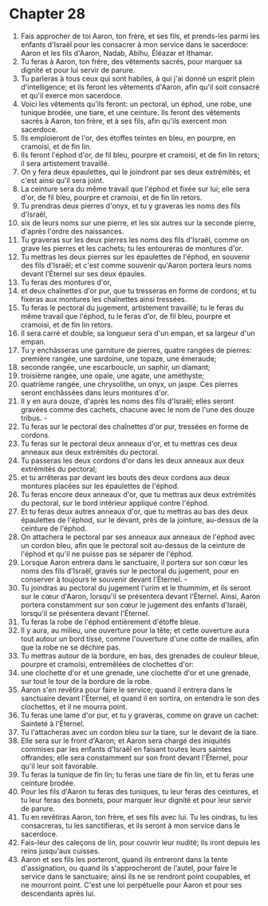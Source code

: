 # Chapter 28

1. Fais approcher de toi Aaron, ton frère, et ses fils, et prends-les parmi les enfants d'Israël pour les consacrer à mon service dans le sacerdoce: Aaron et les fils d'Aaron, Nadab, Abihu, Éléazar et Ithamar.
2. Tu feras à Aaron, ton frère, des vêtements sacrés, pour marquer sa dignité et pour lui servir de parure.
3. Tu parleras à tous ceux qui sont habiles, à qui j'ai donné un esprit plein d'intelligence; et ils feront les vêtements d'Aaron, afin qu'il soit consacré et qu'il exerce mon sacerdoce.
4. Voici les vêtements qu'ils feront: un pectoral, un éphod, une robe, une tunique brodée, une tiare, et une ceinture. Ils feront des vêtements sacrés à Aaron, ton frère, et à ses fils, afin qu'ils exercent mon sacerdoce.
5. Ils emploieront de l'or, des étoffes teintes en bleu, en pourpre, en cramoisi, et de fin lin.
6. Ils feront l'éphod d'or, de fil bleu, pourpre et cramoisi, et de fin lin retors; il sera artistement travaillé.
7. On y fera deux épaulettes, qui le joindront par ses deux extrémités; et c'est ainsi qu'il sera joint.
8. La ceinture sera du même travail que l'éphod et fixée sur lui; elle sera d'or, de fil bleu, pourpre et cramoisi, et de fin lin retors.
9. Tu prendras deux pierres d'onyx, et tu y graveras les noms des fils d'Israël,
10. six de leurs noms sur une pierre, et les six autres sur la seconde pierre, d'après l'ordre des naissances.
11. Tu graveras sur les deux pierres les noms des fils d'Israël, comme on grave les pierres et les cachets; tu les entoureras de montures d'or.
12. Tu mettras les deux pierres sur les épaulettes de l'éphod, en souvenir des fils d'Israël; et c'est comme souvenir qu'Aaron portera leurs noms devant l'Éternel sur ses deux épaules.
13. Tu feras des montures d'or,
14. et deux chaînettes d'or pur, que tu tresseras en forme de cordons; et tu fixeras aux montures les chaînettes ainsi tressées.
15. Tu feras le pectoral du jugement, artistement travaillé; tu le feras du même travail que l'éphod, tu le feras d'or, de fil bleu, pourpre et cramoisi, et de fin lin retors.
16. Il sera carré et double; sa longueur sera d'un empan, et sa largeur d'un empan.
17. Tu y enchâsseras une garniture de pierres, quatre rangées de pierres: première rangée, une sardoine, une topaze, une émeraude;
18. seconde rangée, une escarboucle, un saphir, un diamant;
19. troisième rangée, une opale, une agate, une améthyste;
20. quatrième rangée, une chrysolithe, un onyx, un jaspe. Ces pierres seront enchâssées dans leurs montures d'or.
21. Il y en aura douze, d'après les noms des fils d'Israël; elles seront gravées comme des cachets, chacune avec le nom de l'une des douze tribus. -
22. Tu feras sur le pectoral des chaînettes d'or pur, tressées en forme de cordons.
23. Tu feras sur le pectoral deux anneaux d'or, et tu mettras ces deux anneaux aux deux extrémités du pectoral.
24. Tu passeras les deux cordons d'or dans les deux anneaux aux deux extrémités du pectoral;
25. et tu arrêteras par devant les bouts des deux cordons aux deux montures placées sur les épaulettes de l'éphod.
26. Tu feras encore deux anneaux d'or, que tu mettras aux deux extrémités du pectoral, sur le bord intérieur appliqué contre l'éphod.
27. Et tu feras deux autres anneaux d'or, que tu mettras au bas des deux épaulettes de l'éphod, sur le devant, près de la jointure, au-dessus de la ceinture de l'éphod.
28. On attachera le pectoral par ses anneaux aux anneaux de l'éphod avec un cordon bleu, afin que le pectoral soit au-dessus de la ceinture de l'éphod et qu'il ne puisse pas se séparer de l'éphod.
29. Lorsque Aaron entrera dans le sanctuaire, il portera sur son cœur les noms des fils d'Israël, gravés sur le pectoral du jugement, pour en conserver à toujours le souvenir devant l'Éternel. -
30. Tu joindras au pectoral du jugement l'urim et le thummim, et ils seront sur le cœur d'Aaron, lorsqu'il se présentera devant l'Éternel. Ainsi, Aaron portera constamment sur son cœur le jugement des enfants d'Israël, lorsqu'il se présentera devant l'Éternel.
31. Tu feras la robe de l'éphod entièrement d'étoffe bleue.
32. Il y aura, au milieu, une ouverture pour la tête; et cette ouverture aura tout autour un bord tissé, comme l'ouverture d'une cotte de mailles, afin que la robe ne se déchire pas.
33. Tu mettras autour de la bordure, en bas, des grenades de couleur bleue, pourpre et cramoisi, entremêlées de clochettes d'or:
34. une clochette d'or et une grenade, une clochette d'or et une grenade, sur tout le tour de la bordure de la robe.
35. Aaron s'en revêtira pour faire le service; quand il entrera dans le sanctuaire devant l'Éternel, et quand il en sortira, on entendra le son des clochettes, et il ne mourra point.
36. Tu feras une lame d'or pur, et tu y graveras, comme on grave un cachet: Sainteté à l'Éternel.
37. Tu l'attacheras avec un cordon bleu sur la tiare, sur le devant de la tiare.
38. Elle sera sur le front d'Aaron; et Aaron sera chargé des iniquités commises par les enfants d'Israël en faisant toutes leurs saintes offrandes; elle sera constamment sur son front devant l'Éternel, pour qu'il leur soit favorable.
39. Tu feras la tunique de fin lin; tu feras une tiare de fin lin, et tu feras une ceinture brodée.
40. Pour les fils d'Aaron tu feras des tuniques, tu leur feras des ceintures, et tu leur feras des bonnets, pour marquer leur dignité et pour leur servir de parure.
41. Tu en revêtiras Aaron, ton frère, et ses fils avec lui. Tu les oindras, tu les consacreras, tu les sanctifieras, et ils seront à mon service dans le sacerdoce.
42. Fais-leur des caleçons de lin, pour couvrir leur nudité; ils iront depuis les reins jusqu'aux cuisses.
43. Aaron et ses fils les porteront, quand ils entreront dans la tente d'assignation, ou quand ils s'approcheront de l'autel, pour faire le service dans le sanctuaire; ainsi ils ne se rendront point coupables, et ne mourront point. C'est une loi perpétuelle pour Aaron et pour ses descendants après lui.


